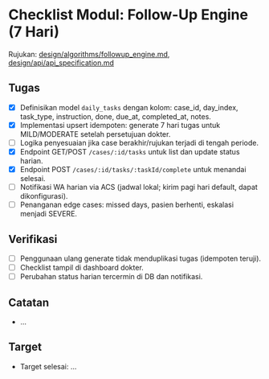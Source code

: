 # Checklist Modul: Follow-Up Engine (7 Hari)

Rujukan: [design/algorithms/followup_engine.md](../../design/algorithms/followup_engine.md), [design/api/api_specification.md](../../design/api/api_specification.md)

## Tugas

- [x] Definisikan model `daily_tasks` dengan kolom: case_id, day_index, task_type, instruction, done, due_at, completed_at, notes.
- [x] Implementasi upsert idempoten: generate 7 hari tugas untuk MILD/MODERATE setelah persetujuan dokter.
- [ ] Logika penyesuaian jika case berakhir/rujukan terjadi di tengah periode.
- [x] Endpoint GET/POST `/cases/:id/tasks` untuk list dan update status harian.
- [x] Endpoint POST `/cases/:id/tasks/:taskId/complete` untuk menandai selesai.
- [ ] Notifikasi WA harian via ACS (jadwal lokal; kirim pagi hari default, dapat dikonfigurasi).
- [ ] Penanganan edge cases: missed days, pasien berhenti, eskalasi menjadi SEVERE.

## Verifikasi

- [ ] Penggunaan ulang generate tidak menduplikasi tugas (idempoten teruji).
- [ ] Checklist tampil di dashboard dokter.
- [ ] Perubahan status harian tercermin di DB dan notifikasi.

## Catatan

- ...

## Target

- Target selesai: ...
